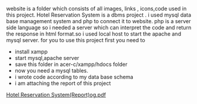 website is a folder which consists of all images, links , icons,code used in this project.
Hotel Reservation System is a dbms project . i used mysql data base management system and php to connect it to website. php is a server side language so i needed a server 
which can interpret the code and return the response in html format.so i used local host to start the apache and mysql server. 
for you to use this project first you need to 
* install xampp
* start mysql,apache server
* save this folder in acer-c/xampp/hdocs folder
* now you need a mysql tables.
* i wrote code according to my data base schema
* i am attaching the report of this project 

[Hotel Reservation System(Report)og.pdf](https://github.com/samanthraj/website/files/15209877/Hotel.Reservation.System.Report.og.pdf)
